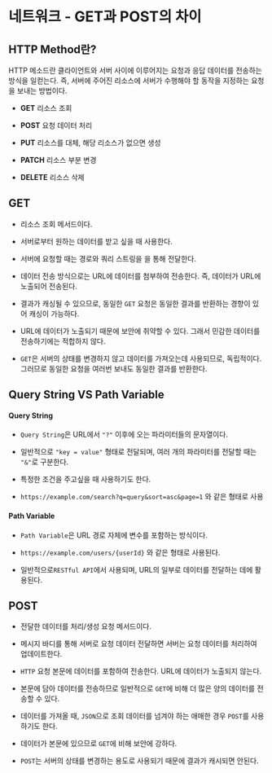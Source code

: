 
# 네트워크 - GET과 POST의 차이

## HTTP Method란?

HTTP 메소드란 클라이언트와 서버 사이에 이루어지는 요청과 응답 데이터를 전송하는 방식을 일컫는다.
즉, 서버에 주어진 리소스에 서버가 수행해야 할 동작을 지정하는 요청을 보내는 방법이다.


- **GET**
  리소스 조회

- **POST**
  요청 데이터 처리

- **PUT**
  리소스를 대체, 해당 리소스가 없으면 생성

- **PATCH**
  리소스 부분 변경

- **DELETE**
  리소스 삭제

## GET

- 리소스 조회 메서드이다.

- 서버로부터 원하는 데이터를 받고 싶을 때 사용한다.

- 서버에 요청할 때는 경로와 쿼리 스트링을 을 통해 전달한다.

- 데이터 전송 방식으로는 URL에 데이터를 첨부하여 전송한다.
  즉, 데이터가 URL에 노출되어 전송된다.

- 결과가 캐싱될 수 있으므로, 동일한 `GET` 요청은 동일한 결과를 반환하는 경향이 있어 캐싱이 가능하다.

- URL에 데이터가 노출되기 때문에 보안에 취약할 수 있다. 그래서 민감한 데이터를 전송하기에는 적합하지 않다.

- `GET`은 서버의 상태를 변경하지 않고 데이터를 가져오는데 사용되므로, 독립적이다.
  그러므로 동일한 요청을 여러번 보내도 동일한 결과를 반환한다.


## Query String VS Path Variable

#### Query String

- `Query String`은 URL에서 `"?"` 이후에 오는 파라미터들의 문자열이다.
- 일반적으로 `"key = value"` 형태로 전달되며, 여러 개의 파라미터를 전달할 때는 `"&"`로 구분한다.

- 특정한 조건을 주고싶을 때 사용하기도 한다.

- `https://example.com/search?q=query&sort=asc&page=1` 와 같은 형태로 사용


#### Path Variable

- `Path Variable`은 URL 경로 자체에 변수를 포함하는 방식이다.

- `https://example.com/users/{userId}` 와 같은 형태로 사용된다.

- 일반적으로`RESTful API`에서 사용되며, URL의 일부로 데이터를 전달하는 데에 활용된다.



## POST

- 전달한 데이터를 처리/생성 요청 메서드이다.

- 메시지 바디를 통해 서버로 요청 데이터 전달하면 서버는 요청 데이터를 처리하여 업데이트한다.

- `HTTP` 요청 본문에 데이터를 포함하여 전송한다.
  URL에 데이터가 노출되지 않는다.

- 본문에 담아 데이터를 전송하므로 일반적으로 `GET`에 비해 더 많은 양의 데이터를 전송할 수 있다.

- 데이터를 가져올 때, `JSON`으로 조회 데이터를 넘겨야 하는 애매한 경우 `POST`를 사용하기도 한다.

- 데이터가 본문에 있으므로 `GET`에 비해 보안에 강하다.

- `POST`는 서버의 상태를 변경하는 용도로 사용되기 때문에 결과가 캐시되면 안된다.


